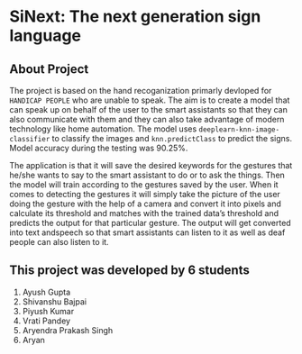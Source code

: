 # SiNext: The next generation sign language
  
## About Project
  The project is based on the hand recoganization primarly devloped for ```HANDICAP PEOPLE``` who are unable to speak. The aim is to create a model that can speak up on behalf of the user to the smart assistants so that they can also communicate with them and they can also take advantage of modern technology like home automation. The  model  uses ```deeplearn-knn-image-classifier```  to  classify  the  images  and  ```knn.predictClass``` to  predict  the  signs. Model accuracy during the testing was 90.25%.
  
  The application is that it will save the desired keywords for the gestures that he/she wants to say to the smart assistant to do or to ask the things. Then the model will train according to the gestures saved by the user. When it comes to detecting the gestures it will simply take the picture of the user doing the gesture with the help of a camera and convert it into pixels and calculate its threshold and matches with the trained data’s threshold and predicts the output for that particular gesture. The output will get converted into text andspeech so that smart assistants can listen to it as well as deaf people can also listen to it.

## This project was developed by 6 students
  1. Ayush Gupta
  2. Shivanshu Bajpai
  3. Piyush Kumar
  4. Vrati Pandey
  5. Aryendra Prakash Singh
  6. Aryan
